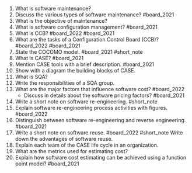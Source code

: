 1. What is software maintenance?
2. Discuss the various types of software maintenance? #board_2021 
3. What is the objective of maintenance?
4. What is software configuration management? #board_2021 
5. What is CCB? #board_2022 #board_2021 
6. What are the tasks of a Configuration Control Board (CCB)? #board_2022 #board_2021 
7. State the COCOMO model. #board_2021 #short_note 
8. What is CASE? #board_2021 
9. Mention CASE tools with a brief description. #board_2021 
10. Show with a diagram the building blocks of CASE.
11. What is SQA?
12. Write the responsibilities of a SQA group.
13. What are the major factors that influence software cost? #board_2022 
	- Discuss in details about the software pricing factors? #board_2021 
14. Write a short note on software re-engineering. #short_note 
15. Explain software re-engineering process activities with figures. #board_2022 
16. Distinguish between software re-engineering and reverse engineering. #board_2021 
17. Write a short note on software reuse. #board_2022 #short_note Write down the advantages of software reuse.
18. Explain each team of the CASE life cycle in an organization.
19. What are the metrics used for estimating cost? 
20. Explain how software cost estimating can be achieved using a function point model? #board_2021 